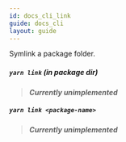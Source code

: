 ```yaml
---
id: docs_cli_link
guide: docs_cli
layout: guide
---
```


<p class="lead">Symlink a package folder.</p>

##### `yarn link` (in package dir) <a class="toc" id="toc-command-yarn-link" href="#toc-command-yarn-link"></a>

> ***Currently unimplemented***

##### `yarn link <package-name>` <a class="toc" id="toc-command-yarn-link-package" href="#toc-command-yarn-link-package"></a>

> ***Currently unimplemented***
